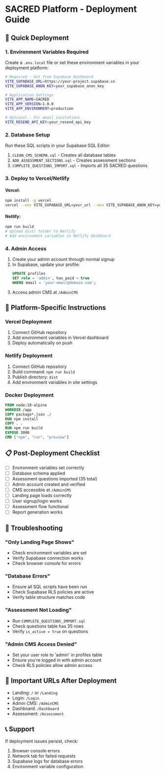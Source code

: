 # SACRED Platform - Deployment Guide

## 🚀 Quick Deployment

### 1. Environment Variables Required

Create a `.env.local` file or set these environment variables in your deployment platform:

```bash
# Required - Get from Supabase Dashboard
VITE_SUPABASE_URL=https://your-project.supabase.co
VITE_SUPABASE_ANON_KEY=your_supabase_anon_key

# Application Settings
VITE_APP_NAME=SACRED
VITE_APP_VERSION=1.0.0
VITE_APP_ENVIRONMENT=production

# Optional - For email invitations
VITE_RESEND_API_KEY=your_resend_api_key
```

### 2. Database Setup

Run these SQL scripts in your Supabase SQL Editor:

1. `CLEAN_CMS_SCHEMA.sql` - Creates all database tables
2. `ADD_ASSESSMENT_SECTIONS.sql` - Creates assessment sections
3. `COMPLETE_QUESTIONS_IMPORT.sql` - Imports all 35 SACRED questions

### 3. Deploy to Vercel/Netlify

#### Vercel:
```bash
npm install -g vercel
vercel --env VITE_SUPABASE_URL=your_url --env VITE_SUPABASE_ANON_KEY=your_key
```

#### Netlify:
```bash
npm run build
# Upload dist/ folder to Netlify
# Add environment variables in Netlify dashboard
```

### 4. Admin Access

1. Create your admin account through normal signup
2. In Supabase, update your profile:
   ```sql
   UPDATE profiles 
   SET role = 'admin', has_paid = true 
   WHERE email = 'your-email@domain.com';
   ```
3. Access admin CMS at `/AdminCMS`

## 🔧 Platform-Specific Instructions

### Vercel Deployment
1. Connect GitHub repository
2. Add environment variables in Vercel dashboard
3. Deploy automatically on push

### Netlify Deployment
1. Connect GitHub repository  
2. Build command: `npm run build`
3. Publish directory: `dist`
4. Add environment variables in site settings

### Docker Deployment
```dockerfile
FROM node:18-alpine
WORKDIR /app
COPY package*.json ./
RUN npm install
COPY . .
RUN npm run build
EXPOSE 3000
CMD ["npm", "run", "preview"]
```

## 📋 Post-Deployment Checklist

- [ ] Environment variables set correctly
- [ ] Database schema applied
- [ ] Assessment questions imported (35 total)
- [ ] Admin account created and verified
- [ ] CMS accessible at `/AdminCMS`
- [ ] Landing page loads correctly
- [ ] User signup/login works
- [ ] Assessment flow functional
- [ ] Report generation works

## 🐛 Troubleshooting

### "Only Landing Page Shows"
- Check environment variables are set
- Verify Supabase connection works
- Check browser console for errors

### "Database Errors"
- Ensure all SQL scripts have been run
- Check Supabase RLS policies are active
- Verify table structure matches code

### "Assessment Not Loading"
- Run `COMPLETE_QUESTIONS_IMPORT.sql` 
- Check questions table has 35 rows
- Verify `is_active = true` on questions

### "Admin CMS Access Denied" 
- Set your user role to 'admin' in profiles table
- Ensure you're logged in with admin account
- Check RLS policies allow admin access

## 🔗 Important URLs After Deployment

- Landing: `/` or `/Landing`
- Login: `/Login` 
- Admin CMS: `/AdminCMS`
- Dashboard: `/Dashboard`
- Assessment: `/Assessment`

## 📞 Support

If deployment issues persist, check:
1. Browser console errors
2. Network tab for failed requests  
3. Supabase logs for database errors
4. Environment variable configuration